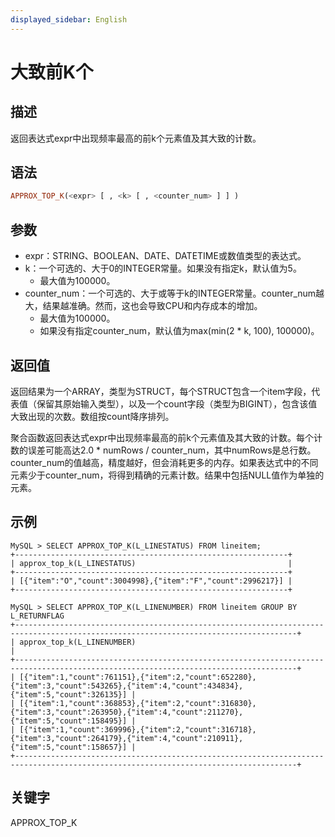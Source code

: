 ```yaml
---
displayed_sidebar: English
---
```


# 大致前K个

## 描述

返回表达式expr中出现频率最高的前k个元素值及其大致的计数。

## 语法

```Haskell
APPROX_TOP_K(<expr> [ , <k> [ , <counter_num> ] ] )
```

## 参数

* expr：STRING、BOOLEAN、DATE、DATETIME或数值类型的表达式。
* k：一个可选的、大于0的INTEGER常量。如果没有指定k，默认值为5。
  *   最大值为100000。
* counter_num：一个可选的、大于或等于k的INTEGER常量。counter_num越大，结果越准确。然而，这也会导致CPU和内存成本的增加。
  *   最大值为100000。
  *   如果没有指定counter_num，默认值为max(min(2 * k, 100), 100000)。

## 返回值

返回结果为一个ARRAY，类型为STRUCT，每个STRUCT包含一个item字段，代表值（保留其原始输入类型），以及一个count字段（类型为BIGINT），包含该值大致出现的次数。数组按count降序排列。

聚合函数返回表达式expr中出现频率最高的前k个元素值及其大致的计数。每个计数的误差可能高达2.0 * numRows / counter_num，其中numRows是总行数。counter_num的值越高，精度越好，但会消耗更多的内存。如果表达式中的不同元素少于counter_num，将得到精确的元素计数。结果中包括NULL值作为单独的元素。

## 示例

```plain
MySQL > SELECT APPROX_TOP_K(L_LINESTATUS) FROM lineitem;
+-------------------------------------------------------------+
| approx_top_k(L_LINESTATUS)                                  |
+-------------------------------------------------------------+
| [{"item":"O","count":3004998},{"item":"F","count":2996217}] |
+-------------------------------------------------------------+

MySQL > SELECT APPROX_TOP_K(L_LINENUMBER) FROM lineitem GROUP BY L_RETURNFLAG
+-------------------------------------------------------------------------------------------------------------------------------------+
| approx_top_k(L_LINENUMBER)                                                                                                          |
+-------------------------------------------------------------------------------------------------------------------------------------+
| [{"item":1,"count":761151},{"item":2,"count":652280},{"item":3,"count":543265},{"item":4,"count":434834},{"item":5,"count":326135}] |
| [{"item":1,"count":368853},{"item":2,"count":316830},{"item":3,"count":263950},{"item":4,"count":211270},{"item":5,"count":158495}] |
| [{"item":1,"count":369996},{"item":2,"count":316718},{"item":3,"count":264179},{"item":4,"count":210911},{"item":5,"count":158657}] |
+-------------------------------------------------------------------------------------------------------------------------------------+
```

## 关键字

APPROX_TOP_K
